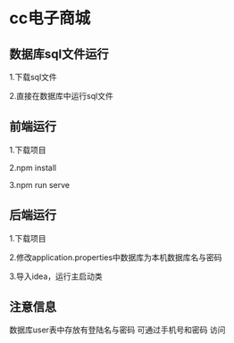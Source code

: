 # cc电子商城

## 数据库sql文件运行

1.下载sql文件

2.直接在数据库中运行sql文件

## 前端运行

1.下载项目

2.npm install

3.npm run serve

## 后端运行

1.下载项目

2.修改application.properties中数据库为本机数据库名与密码

3.导入idea，运行主启动类

## 注意信息

数据库user表中存放有登陆名与密码
可通过手机号和密码
访问